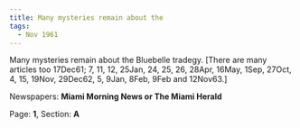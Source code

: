 ```yaml
---  
title: Many mysteries remain about the  
tags:  
  - Nov 1961  
---  
```

  
Many mysteries remain about the Bluebelle tradegy. [There are many articles too 17Dec61; 7, 11, 12, 25Jan, 24, 25, 26, 28Apr, 16May, 1Sep, 27Oct, 4, 15, 19Nov, 29Dec62, 5, 9Jan, 8Feb, 9Feb and 12Nov63.]  
  
Newspapers: **Miami Morning News or The Miami Herald**  
  
Page: **1**, Section: **A** 
